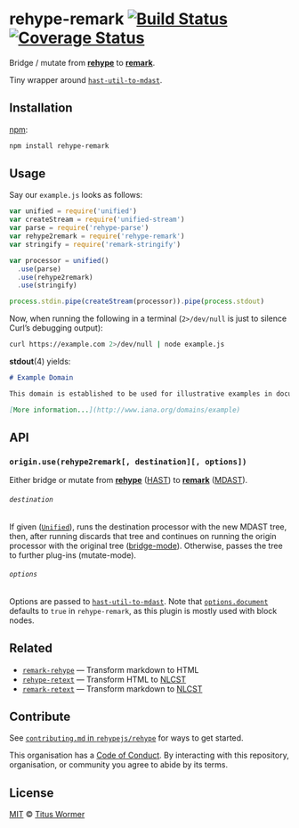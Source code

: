 # rehype-remark [![Build Status][travis-badge]][travis] [![Coverage Status][codecov-badge]][codecov]

Bridge / mutate from [**rehype**][rehype] to [**remark**][remark].

Tiny wrapper around [`hast-util-to-mdast`][to-mdast].

## Installation

[npm][npm-install]:

```bash
npm install rehype-remark
```

## Usage

Say our `example.js` looks as follows:

```js
var unified = require('unified')
var createStream = require('unified-stream')
var parse = require('rehype-parse')
var rehype2remark = require('rehype-remark')
var stringify = require('remark-stringify')

var processor = unified()
  .use(parse)
  .use(rehype2remark)
  .use(stringify)

process.stdin.pipe(createStream(processor)).pipe(process.stdout)
```

Now, when running the following in a terminal (`2>/dev/null` is just to
silence Curl’s debugging output):

```sh
curl https://example.com 2>/dev/null | node example.js
```

**stdout**(4) yields:

```markdown
# Example Domain

This domain is established to be used for illustrative examples in documents. You may use this domain in examples without prior coordination or asking for permission.

[More information...](http://www.iana.org/domains/example)
```

## API

### `origin.use(rehype2remark[, destination][, options])`

Either bridge or mutate from [**rehype**][rehype] ([HAST][]) to
[**remark**][remark] ([MDAST][]).

###### `destination`

If given ([`Unified`][processor]), runs the destination processor
with the new MDAST tree, then, after running discards that tree and
continues on running the origin processor with the original tree
([bridge-mode][bridge]).  Otherwise, passes the tree to further
plug-ins (mutate-mode).

###### `options`

Options are passed to [`hast-util-to-mdast`][to-mdast].  Note that
[`options.document`][document] defaults to `true` in `rehype-remark`, as
this plugin is mostly used with block nodes.

## Related

*   [`remark-rehype`](https://github.com/wooorm/remark-rehype)
    — Transform markdown to HTML
*   [`rehype-retext`](https://github.com/rehypejs/rehype-retext)
    — Transform HTML to [NLCST][]
*   [`remark-retext`](https://github.com/wooorm/remark-retext)
    — Transform markdown to [NLCST][]

## Contribute

See [`contributing.md` in `rehypejs/rehype`][contribute] for ways to get
started.

This organisation has a [Code of Conduct][coc].  By interacting with this
repository, organisation, or community you agree to abide by its terms.

## License

[MIT][license] © [Titus Wormer][author]

<!-- Definitions -->

[travis-badge]: https://img.shields.io/travis/rehypejs/rehype-remark.svg

[travis]: https://travis-ci.org/rehypejs/rehype-remark

[codecov-badge]: https://img.shields.io/codecov/c/github/rehypejs/rehype-remark.svg

[codecov]: https://codecov.io/github/rehypejs/rehype-remark

[npm-install]: https://docs.npmjs.com/cli/install

[license]: LICENSE

[author]: http://wooorm.com

[mdast]: https://github.com/syntax-tree/mdast

[hast]: https://github.com/syntax-tree/hast

[remark]: https://github.com/wooorm/remark

[rehype]: https://github.com/rehypejs/rehype

[processor]: https://github.com/unifiedjs/unified#processor

[bridge]: https://github.com/unifiedjs/unified#processing-between-syntaxes

[to-mdast]: https://github.com/syntax-tree/hast-util-to-mdast

[nlcst]: https://github.com/syntax-tree/nlcst

[document]: https://github.com/syntax-tree/hast-util-to-mdast#optionsdocument

[contribute]: https://github.com/rehypejs/rehype/blob/master/contributing.md

[coc]: https://github.com/rehypejs/rehype/blob/master/code-of-conduct.md
